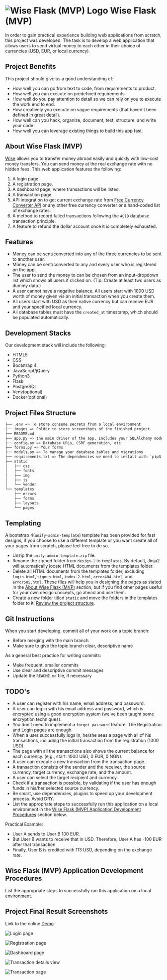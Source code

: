 # <img alt="Wise Flask (MVP) Logo" src="https://wise.com/public-resources/assets/logos/wise/brand_logo.svg"> Wise Flask (MVP)

In order to gain practical experience building web applications from scratch, this project was developed. The task is to develop a web application that allows users to send virtual money to each other in their choice of currencies (USD, EUR, or local currency).


## Project Benefits
This project should give us a good understanding of:

- How well you can go from text to code, from requirements to product.
- How well you can execute on predefined requirements.
- How well do you pay attention to detail so we can rely on you to execute the work end to end.
- How creatively you execute on vague requirements (that haven't been defined in great detail).
- How well can you hack, organize, document, test, structure, and write your code.
- How well you can leverage existing things to build this app fast.

## About Wise Flask (MVP)

[Wise](https://www.wise.com) allows you to transfer money abroad easily and quickly with low-cost money transfers. You can send money at the real exchange rate with no hidden fees. This web application features the following:

1. A login page.
2. A registration page.
3. A dashboard page, where transactions will be listed.
4. A transaction page.
5. API integration to get current exchange rate from [Free Currency Converter API](https://www.currencyconverterapi.com/) or any other free currency converter or a hand-coded list of exchange rates.
6. A method to record failed transactions following the `ACID` database transaction principle.
7. A feature to refund the dollar account once it is completely exhausted.

## Features

- Money can be sent/converted into any of the three currencies to be sent to another user.
- Money can be sent/converted to any and every user who is registered on the app.
- The user to send the money to can be chosen from an input-dropdown list which shows all users if clicked on. (Tip: Create at least two users as dummy data.)
- A user cannot have a negative balance. All users start with 1000 USD worth of money given via an initial transaction when you create them.
- All users start with USD as their native currency but can receive EUR and your specified local currency.
- All database tables must have the `created_at` timestamp, which should be populated automatically.

## Development Stacks
Our development stack will include the following:

- HTML5
- CSS
- Bootstrap 4
- JavaScript/jQuery
- Python3
- Flask
- PostgreSQL
- Venv(optional)
- Docker(optional)

## Project Files Structure

  ```sh
  ├── .env => To store consume secrets from a local environment
  ├── images => Folder to store screenshots of the finished project.
  ├── README.md
  ├── app.py => the main driver of the app. Includes your SQLAlchemy models. `python app.py` to run after installing dependencies
  ├── config.py => Database URLs, CSRF generation, etc
  ├── forms.py => Your forms
  ├── models.py => To manage your database tables and migrations
  ├── requirements.txt => The dependencies we need to install with `pip3 install -r requirements.txt`
  ├── static
  │   ├── css 
  │   ├── fonts
  │   ├── img
  │   ├── js
  │   └── vendor
  └── templates
      ├── errors
      ├── forms
      ├── layouts
      └── pages
  ```

## Templating

A bootstrap 4(`unify-admin-template`) template has been provided for fast designs, if you choose to use a different template or you want create all of your pages from scratch, please feel free to do so.

- Unzip the `unify-admin-template.zip` file.
- Rename the zipped folder from `design-1` to `templates`. By default, Jinja2 will automatically locate HTML documents from the templates folder.
- Delete all HTML documents from the templates folder, excluding `login.html`, `signup.html`, `index-2.html`, `error404.html`, and `error505.html`. These files will help you in designing the pages as stated in the [About Wise Flask (MVP)](#about-wise-flask-mvp) section, but if you find other pages useful for your own design concepts, go ahead and use them.
- Create a new folder titled `static` and move the folders in the templates folder to it. [Review the project structure](#project-files-structure).
  
## Git Instructions

When you start developing, commit all of your work on a topic branch:

- Before merging with the main branch
- Make sure to give the topic branch clear, descriptive name

As a general best practice for writing commits:

- Make frequent, smaller commits
- Use clear and descriptive commit messages
- Update the `README.md` file, if necessary

## TODO's

- A user can register with his name, email address, and password.
- A user can log in with his email address and password, which is encrypted using a good encryption system (we've been taught some encryption techniques).
- You don’t need to implement a `forgot password` feature. The Registration and Login pages are enough.
- When a user successfully logs in, he/she sees a page with all of his transactions, including the initial transaction from the registration (1000 USD).
- The page with all the transactions also shows the current balance for each currency. (e.g., start: 1000 USD, 0 EUR, 0 NGN).
- A user can execute a new transaction from the transaction page.
- A transaction consists of the sender and the receiver, the source currency, target currency, exchange rate, and the amount.
- A user can select the target recipient and currency.
- Check if a transaction is possible, by validating if the user has enough funds in his/her selected source currency.
- Be smart, use dependencies, plugins to speed up your development process. Avoid DRY.
- List the appropriate steps to successfully run this application on a local environment in the [Wise Flask (MVP) Application Development Procedures](#wise-flask-mvp-application-development-procedures) section below.

Practical Example:

- User A sends to User B 100 EUR.
- But User B wants to receive that in USD. Therefore, User A has -100 EUR after that transaction.
- Finally, User B is credited with 113 USD, depending on the exchange rate.

## Wise Flask (MVP) Application Development Procedures

List the appropriate steps to successfully run this application on a local environment.

## Project Final Result Screenshots

Link to the online [Demo](http://wiseclone.edgemep.com.ng)

![Login page](images/screen-4.png)

![Registration page](images/screen-5.png)

![Dashboard page](images/screen-1.png)

![Transaction details view](images/screen-2.png)

![Transaction page](images/screen-3.png)
